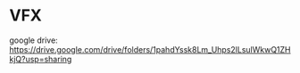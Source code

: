 # VFX

google drive: https://drive.google.com/drive/folders/1pahdYssk8Lm_Uhps2lLsulWkwQ1ZHkjQ?usp=sharing
